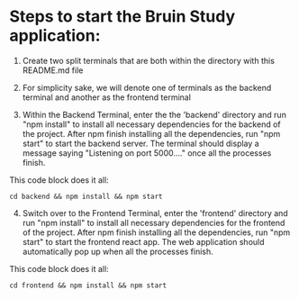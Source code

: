 # Steps to start the Bruin Study application:
1. Create two split terminals that are both within the directory with this README.md file

2. For simplicity sake, we will denote one of terminals as the backend terminal and another as the frontend terminal

3. Within the Backend Terminal, enter the the 'backend' directory and run "npm install" to install all necessary dependencies for the backend of the project. After npm finish installing all the dependencies, run "npm start" to start the backend server. The terminal should display a message saying "Listening on port 5000...." once all the processes finish. 

This code block does it all:
````
cd backend && npm install && npm start
````

4. Switch over to the Frontend Terminal, enter the 'frontend' directory and run "npm install" to install all necessary dependencies for the frontend of the project. After npm finish installing all the dependencies, run "npm start" to start the frontend react app. The web application should automatically pop up when all the processes finish.

This code block does it all:
````
cd frontend && npm install && npm start
````

